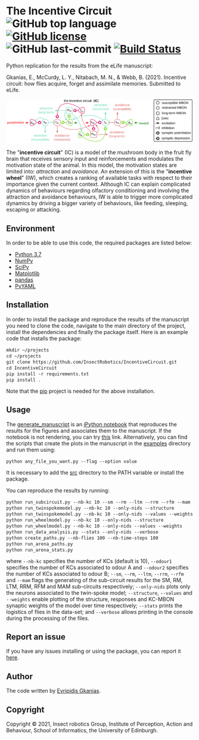 # The Incentive Circuit ![GitHub top language](https://img.shields.io/github/languages/top/InsectRobotics/IncentiveCircuit) [![GitHub license](https://img.shields.io/github/license/InsectRobotics/IncentiveCircuit)](https://github.com/InsectRobotics/IncentiveCircuit/blob/main/LICENSE) ![GitHub last-commit](https://img.shields.io/github/last-commit/InsectRobotics/IncentiveCircuit) [![Build Status](https://travis-ci.com/InsectRobotics/IncentiveCircuit.svg?token=tyo7V4GZ2Vq6iYPrXVLD&branch=main)](https://travis-ci.com/InsectRobotics/IncentiveCircuit)


Python replication for the results from the eLife manuscript:

Gkanias, E., McCurdy, L. Y., Nitabach, M. N., & Webb, B. (2021). Incentive circuit: how flies acquire,
forget and assimilate memories. Submitted to eLife.

![The incentive circuit of the insect mushroom body.](docs/incentive-circuit.png)

The "**incentive circuit**" (IC) is a model of the mushroom body in the fruit fly brain
that receives sensory input and reinforcements and modulates the motivation state of
the animal. In this model, the motivation states are limited into: *attraction* and
*avoidance*. An extension of this is the "**incentive wheel**" (IW),  which creates a
ranking of available tasks with respect to their importance given the current context.
Although IC can explain complicated dynamics of behaviours regarding olfactory
conditioning and involving the attraction and avoidance behaviours, IW is able to
trigger more complicated dynamics by driving a bigger variety of behaviours, like
feeding, sleeping, escaping or attacking.

## Environment

In order to be able to use this code, the required packages are listed below:
* [Python 3.7](https://www.python.org/downloads/release/python-370/)
* [NumPy](https://numpy.org/)
* [SciPy](https://www.scipy.org/)
* [Matplotlib](https://matplotlib.org/)
* [pandas](https://pandas.pydata.org/)
* [PyYAML](https://pypi.org/project/PyYAML/)

## Installation

In order to install the package and reproduce the results of the manuscript you need to clone the code,
navigate to the main directory of the project, install the dependencies and finally the package itself.
Here is an example code that installs the package:
```commandline
mkdir ~/projects
cd ~/projects
git clone https://github.com/InsectRobotics/IncentiveCircuit.git
cd IncentiveCircuit
pip install -r requirements.txt
pip install .
```
Note that the [pip](https://pypi.org/project/pip/) project is needed for the above installation.

## Usage

The [generate_manuscript](notebooks/generate_manuscript.ipynb) is an
[iPython notebook](https://ipython.org/notebook.html) that reproduces the results for the figures
and associates them to the manuscript. If the notebook is not rendering, you can try
[this](https://nbviewer.jupyter.org/github/InsectRobotics/IncentiveCircuit/blob/main/notebooks/generate_manuscript.ipynb)
link. Alternatively, you can find the scripts that create the plots in the manuscript in the [examples](examples)
directory and run them using: 
```commandline
python any_file_you_want.py --flag --option value
```
It is necessary to add the [src](src) directory to the PATH variable or
install the package.

You can reproduce the results by running:
```commandline
python run_subcircuit.py --nb-kc 10 --sm --rm --ltm --rrm --rfm --mam
python run_twinspokemodel.py --nb-kc 10 --only-nids --structure
python run_twinspokemodel.py --nb-kc 10 --only-nids --values --weights
python run_wheelmodel.py --nb-kc 10 --only-nids --structure
python run_wheelmodel.py --nb-kc 10 --only-nids --values --weights
python run_data_analysis.py --stats --only-nids --verbose
python create_paths.py --nb-flies 100 --nb-time-steps 100 
python run_arena_paths.py
python run_arena_stats.py
```
where `--nb-kc` specifies the number of KCs (default is 10), `--odour1` specifies the
number of KCs associated to odour A and `--odour2` specifies the number of KCs
associated to odour B; `--sm`, `--rm`, `--ltm`, `--rrm`, `--rfm` and `--mam` flags
the generating of the sub-circuit results for the SM, RM, LTM, RRM, RFM and MAM
sub-circuits respectively; `--only-nids` plots only the neurons associated to the
twin-spoke model; `--structure`, `--values` and `--weights` enable plotting of the
structure, responses and KC-MBON synaptic weights of the model over time respectively;
`--stats` prints the logistics of flies in the data-set; and `--verbose` allows
printing in the console during the processing of the files.

## Report an issue

If you have any issues installing or using the package, you can report it
[here](https://github.com/InsectRobotics/IncentiveCircuit/issues).

## Author

The code written by [Evripidis Gkanias](https://evgkanias.github.io/).

## Copyright

Copyright &copy; 2021, Insect robotics Group, Institute of Perception,
Action and Behaviour, School of Informatics, the University of Edinburgh.
